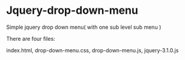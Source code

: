# Jquery-drop-down-menu

Simple jquery drop down menu( with one sub level sub menu )

There are four files:

index.html, drop-down-menu.css, drop-down-menu.js, jquery-3.1.0.js
